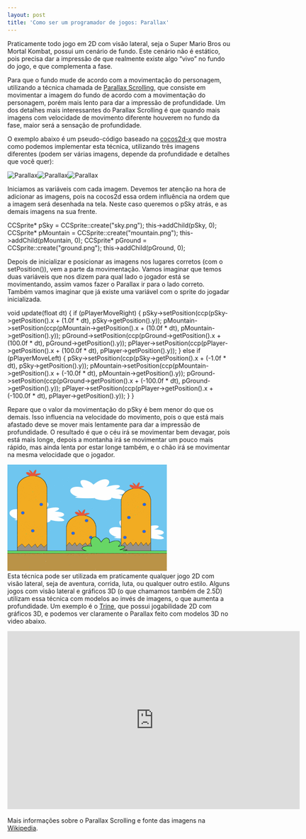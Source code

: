 ```yaml
---
layout: post
title: 'Como ser um programador de jogos: Parallax'
---
```


Praticamente todo jogo em 2D com visão lateral, seja o Super Mario Bros ou Mortal Kombat, possui um cenário de fundo. Este cenário não é estático, pois precisa dar a impressão de que realmente existe algo “vivo” no fundo do jogo, e que complementa a fase.

Para que o fundo mude de acordo com a movimentação do personagem, utilizando a técnica chamada de [Parallax Scrolling](http://en.wikipedia.org/wiki/Parallax_scrolling "Wiki"), que consiste em movimentar a imagem do fundo de acordo com a movimentação do personagem, porém mais lento para dar a impressão de profundidade. Um dos detalhes mais interessantes do Parallax Scrolling é que quando mais imagens com velocidade de movimento diferente houverem no fundo da fase, maior será a sensação de profundidade.

O exemplo abaixo é um pseudo-código baseado na [cocos2d-x](http://www.cocos2d-x.org/ "cocos2d-x") que mostra como podemos implementar esta técnica, utilizando três imagens diferentes (podem ser várias imagens, depende da profundidade e detalhes que você quer):

![](http://gamedeveloper.com.br/blog/wp-content/uploads/2013/12/image009.png "Parallax")![](http://gamedeveloper.com.br/blog/wp-content/uploads/2013/12/image010.png "Parallax")![](http://gamedeveloper.com.br/blog/wp-content/uploads/2013/12/image011.png "Parallax")

Iniciamos as variáveis com cada imagem. Devemos ter atenção na hora de adicionar as imagens, pois na cocos2d essa ordem influência na ordem que a imagem será desenhada na tela. Neste caso queremos o pSky atrás, e as demais imagens na sua frente.

CCSprite* pSky = CCSprite::create("sky.png"); this->addChild(pSky, 0); CCSprite* pMountain = CCSprite::create("mountain.png"); this->addChild(pMountain, 0); CCSprite* pGround = CCSprite::create("ground.png"); this->addChild(pGround, 0);

Depois de inicializar e posicionar as imagens nos lugares corretos (com o setPosition()), vem a parte da movimentação. Vamos imaginar que temos duas variáveis que nos dizem para qual lado o jogador está se movimentando, assim vamos fazer o Parallax ir para o lado correto. Também vamos imaginar que já existe uma variável com o sprite do jogadar inicializada.

void update(float dt) { if (pPlayerMoveRight) { pSky->setPosition(ccp(pSky->getPosition().x + (1.0f * dt), pSky->getPosition().y)); pMountain->setPosition(ccp(pMountain->getPosition().x + (10.0f * dt), pMountain->getPosition().y)); pGround->setPosition(ccp(pGround->getPosition().x + (100.0f * dt), pGround->getPosition().y)); pPlayer->setPosition(ccp(pPlayer->getPosition().x + (100.0f * dt), pPlayer->getPosition().y)); } else if (pPlayerMoveLeft) { pSky->setPosition(ccp(pSky->getPosition().x + (-1.0f * dt), pSky->getPosition().y)); pMountain->setPosition(ccp(pMountain->getPosition().x + (-10.0f * dt), pMountain->getPosition().y)); pGround->setPosition(ccp(pGround->getPosition().x + (-100.0f * dt), pGround->getPosition().y)); pPlayer->setPosition(ccp(pPlayer->getPosition().x + (-100.0f * dt), pPlayer->getPosition().y)); } }

Repare que o valor da movimentação do pSky é bem menor do que os demais. Isso influencia na velocidade do movimento, pois o que está mais afastado deve se mover mais lentamente para dar a impressão de profundidade. O resultado é que o céu irá se movimentar bem devagar, pois está mais longe, depois a montanha irá se movimentar um pouco mais rápido, mas ainda lenta por estar longe também, e o chão irá se movimentar na mesma velocidade que o jogador.

![](../content/images/2013/12/image008.gif "Parallax")  
 Esta técnica pode ser utilizada em praticamente qualquer jogo 2D com visão lateral, seja de aventura, corrida, luta, ou qualquer outro estilo. Alguns jogos com visão lateral e gráficos 3D (o que chamamos também de 2.5D) utilizam essa técnica com modelos ao invés de imagens, o que aumenta a profundidade. Um exemplo é o [Trine](http://trine-thegame.com/site/ "Trine"), que possui jogabilidade 2D com gráficos 3D, e podemos ver claramente o Parallax feito com modelos 3D no video abaixo.

<span class="embed-youtube" style="text-align:center; display: block;"><iframe allowfullscreen="true" class="youtube-player" frameborder="0" height="402" src="http://www.youtube.com/embed/LXdwRmiZam4?version=3&rel=1&fs=1&autohide=2&showsearch=0&showinfo=1&iv_load_policy=1&wmode=transparent" type="text/html" width="660"></iframe></span>

Mais informações sobre o Parallax Scrolling e fonte das imagens na [Wikipedia](http://en.wikipedia.org/wiki/Parallax_scrolling "Wiki").
